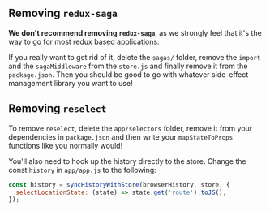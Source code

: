 ## Removing `redux-saga`

**We don't recommend removing `redux-saga`**, as we strongly feel that it's the
way to go for most redux based applications.

If you really want to get rid of it, delete the `sagas/` folder, remove the
`import` and the `sagaMiddleware` from the `store.js` and finally remove it from
the `package.json`. Then you should be good to go with whatever side-effect
management library you want to use!

## Removing `reselect`

To remove `reselect`, delete the `app/selectors` folder, remove it from your
dependencies in `package.json` and then write your `mapStateToProps` functions
like you normally would!

You'll also need to hook up the history directly to the store. Change the const
`history` in `app/app.js` to the following:

```js
const history = syncHistoryWithStore(browserHistory, store, {
  selectLocationState: (state) => state.get('route').toJS(),
});
```
